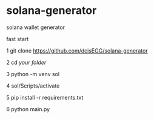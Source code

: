 # solana-generator
solana wallet generator	

fast start 

1 git clone https://github.com/dcisEGG/solana-generator

2 cd *your folder*

3 python -m venv sol

4 sol/Scripts/activate

5 pip install -r requirements.txt

6 python main.py



